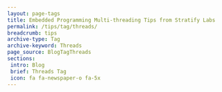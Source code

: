 ```yaml
---
layout: page-tags
title: Embedded Programming Multi-threading Tips from Stratify Labs
permalink: /tips/tag/threads/
breadcrumb: tips
archive-type: Tag
archive-keyword: Threads
page_source: BlogTagThreads
sections:
 intro: Blog
 brief: Threads Tag
 icon: fa fa-newspaper-o fa-5x
---
```

